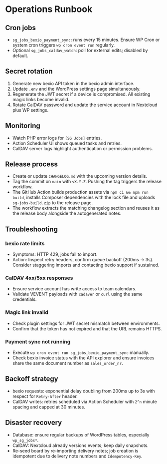 # Operations Runbook

## Cron jobs

- `sg_jobs_bexio_payment_sync`: runs every 15 minutes. Ensure WP Cron or system cron triggers `wp cron event run` regularly.
- Optional `sg_jobs_caldav_watch`: poll for external edits; disabled by default.

## Secret rotation

1. Generate new bexio API token in the bexio admin interface.
2. Update `.env` and the WordPress settings page simultaneously.
3. Regenerate the JWT secret if a device is compromised. All existing magic links become invalid.
4. Rotate CalDAV password and update the service account in Nextcloud plus WP settings.

## Monitoring

- Watch PHP error logs for `[SG Jobs]` entries.
- Action Scheduler UI shows queued tasks and retries.
- CalDAV server logs highlight authentication or permission problems.

## Release process

- Create or update `CHANGELOG.md` with the upcoming version details.
- Tag the commit on `main` with `vX.Y.Z`. Pushing the tag triggers the release workflow.
- The GitHub Action builds production assets via `npm ci && npm run build`, installs Composer dependencies with the lock file and uploads `sg-jobs-build.zip` to the release page.
- The workflow extracts the matching changelog section and reuses it as the release body alongside the autogenerated notes.

## Troubleshooting

### bexio rate limits

- Symptoms: HTTP 429, jobs fail to import.
- Action: Inspect retry headers, confirm queue backoff (200ms → 3s). Consider staggering imports and contacting bexio support if sustained.

### CalDAV 4xx/5xx responses

- Ensure service account has write access to team calendars.
- Validate VEVENT payloads with `cadaver` or `curl` using the same credentials.

### Magic link invalid

- Check plugin settings for JWT secret mismatch between environments.
- Confirm that the token has not expired and that the URL remains HTTPS.

### Payment sync not running

- Execute `wp cron event run sg_jobs_bexio_payment_sync` manually.
- Check bexio invoice status with the API explorer and ensure invoices share the same document number as `sales_order_nr`.

## Backoff strategy

- bexio requests: exponential delay doubling from 200ms up to 3s with respect for `Retry-After` header.
- CalDAV writes: retries scheduled via Action Scheduler with `2^n` minute spacing and capped at 30 minutes.

## Disaster recovery

- Database: ensure regular backups of WordPress tables, especially `wp_sg_jobs*`.
- CalDAV: Nextcloud already versions events; keep daily snapshots.
- Re-seed board by re-importing delivery notes; job creation is idempotent due to delivery note numbers and `Idempotency-Key`.
